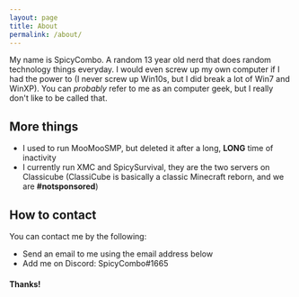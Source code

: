 ```yaml
---
layout: page
title: About
permalink: /about/
---
```


My name is SpicyCombo. A random 13 year old nerd that does random technology things everyday. I would even screw up my own computer if I had the power to (I never screw up Win10s, but I did break a lot of Win7 and WinXP). You can *probably* refer to me as an computer geek, but I really don't like to be called that.

## More things
* I used to run MooMooSMP, but deleted it after a long, **LONG** time of inactivity
* I currently run XMC and SpicySurvival, they are the two servers on Classicube (ClassiCube is basically a classic Minecraft reborn, and we are **#notsponsored**)

## How to contact
You can contact me by the following:
* Send an email to me using the email address below
* Add me on Discord: SpicyCombo#1665

#### Thanks!